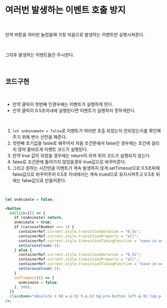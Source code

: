 # 여러번 발생하는 이벤트 호출 방지

<br>

만약 버튼을 여러번 눌렀을때 가장 처음으로 발생하는 이벤트만 실행시켜준다.

<br>

그이후 발생하는 이벤트들은 무시한다.

<br>

## 코드구현

<br>

- 만약 클릭이 첫번째 인경우에는 이벤트가 실행하게 한다.
- 만약 클릭이 0.5초이내에 실행된다면 이벤트가 실행하지 못하게한다.

<br>

1. `let onAinamate = false`로 이벤트가 여러번 호출 되었는지 안되었는지를 확인해주기 위해 변수 선언을 해준다.
2. 첫번째 초기값을 fasle로 해주어서 처음 조건문에서 false인 경우에는 조건에 걸리지 않아 올바르게 이벤트 코드가 실행된다.
3. 만약 true 값이 되었을 경우에는 return이 되어 뒤의 코드가 실행되지 않는다.
4. false로 조건문에 들어가지 않았을경우 true값으로 바꾸어준다.
5. 그리고 원하는 시간만큼 이벤트가 계속 발생하지 않게 setTimeout으로 0.5초뒤에 false값으로 바꾸어주어 0.5초 이내에서는 계속 trued으로 유지시켜주고 0.5초 뒤에는 false값으로 만들어준다.

<br>

```jsx
let onAnimate = false;

<button
  onClick={() => {
    if (onAnimate) return;
    onAnimate = true;
    if (carouselNumber === 1) {
      containerRef.current.style.transitionDuration = "0.5s";
      containerRef.current.style.transitionProperty = "all";
      containerRef.current.style.transitionTimingFunction = "ease-in-out";
      setCarouselnum(-1);
    } else {
      containerRef.current.style.transitionDuration = "0.5s";
      containerRef.current.style.transitionProperty = "all";
      containerRef.current.style.transitionTimingFunction = "ease-in-out";
      setCarouselnum(-1);
    }
    setTimeout(() => {
      onAnimate = false;
    }, 500);
  }}
  className="absolute z-50 w-p-52 h-p-52 bg-pre-button left-p-91 top-p-159 focus:outline-none"
/>;
```
